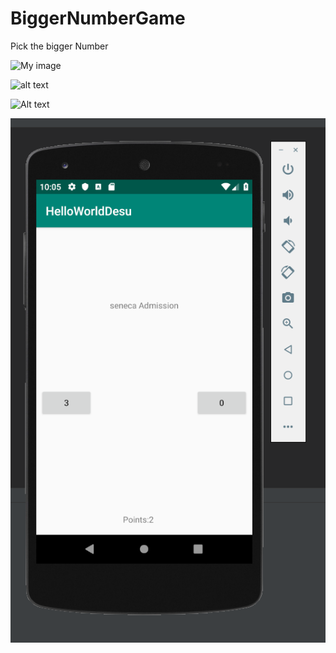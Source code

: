 # BiggerNumberGame
Pick the bigger Number

![My image](FainTkL.github.com/BiggerNumberGame/pointsgame.PNG)

![alt text](https://raw.githubusercontent.com/FainTkL/BiggerNumberGame/pointsgame.PNG)

![Alt text](BiggerNumberGame/pointsgame.PNG?raw=true "Title")

![Screenshot](pointsgame.PNG)
